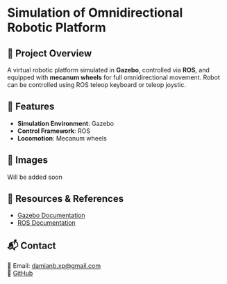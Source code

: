 # Simulation of Omnidirectional Robotic Platform

## 📌 Project Overview
A virtual robotic platform simulated in **Gazebo**, controlled via **ROS**, and equipped with **mecanum wheels** for full omnidirectional movement. Robot can be controlled using ROS teleop keyboard or teleop joystic.

## 🔧 Features
- **Simulation Environment**: Gazebo
- **Control Framework**: ROS
- **Locomotion**: Mecanum wheels

## 📸 Images
Will be added soon

## 🔗 Resources & References
- [Gazebo Documentation](https://gazebosim.org/)
- [ROS Documentation](https://www.ros.org/)

## 📬 Contact
📧 Email: damianb.xp@gmail.com  
🐙 [GitHub](https://github.com/damianbxp)  
